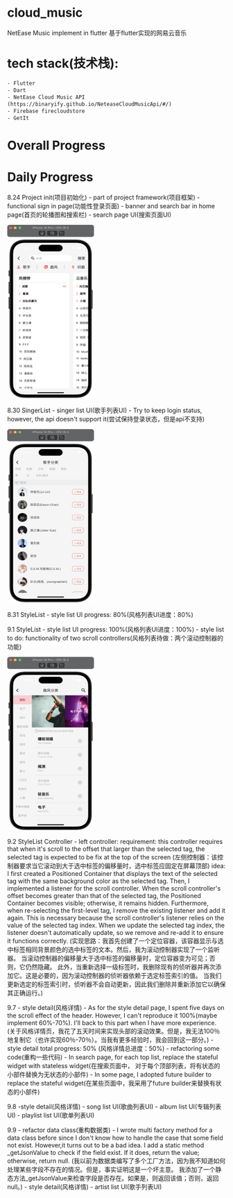 # cloud_music
NetEase Music implement in flutter 基于flutter实现的网易云音乐

# tech stack(技术栈): 
    - Flutter
    - Dart
    - NetEase Cloud Music API (https://binaryify.github.io/NeteaseCloudMusicApi/#/)
    - Firebase firecloudstore
    - GetIt

# Overall Progress

# Daily Progress
8.24 Project init(项目初始化)
    - part of project framework(项目框架)
    - functional sign in page(功能性登录页面)
    - banner and search bar in home page(首页的轮播图和搜索栏)
    - search page UI(搜索页面UI)

<img height="400" src="/project_screenshot/search.png" width="200"/>

8.30 SingerList 
    - singer list UI(歌手列表UI)
    - Try to keep login status, however, the api doesn't support it(尝试保持登录状态，但是api不支持)

<img height="400" src="/project_screenshot/singerCategory.png" width="200"/>


8.31 StyleList
    - style list UI progress: 80%(风格列表UI进度：80%)

9.1 StyleList
    - style list UI progress: 100%(风格列表UI进度：100%)
    - style list to do: functionality of two scroll controllers(风格列表待做：两个滚动控制器的功能)

<img height="400" src="/project_screenshot/styleCategory.png" width="200"/>

9.2 StyleList Controller
    - left controller: 
    requirement: 
    this controller requires that when it's scroll to the offset that larger than the selected tag, 
    the selected tag is expected to be fix at the top of the screen
    (左侧控制器：该控制器要求当它滚动到大于选中标签的偏移量时，选中标签应固定在屏幕顶部)
    idea: I first created a Positioned Container that displays the text of the selected tag with the 
    same background color as the selected tag. Then, I implemented a listener for the scroll controller. 
    When the scroll controller's offset becomes greater than that of the selected tag, the Positioned 
    Container becomes visible; otherwise, it remains hidden.
    Furthermore, when re-selecting the first-level tag, I remove the existing listener and add it again. 
    This is necessary because the scroll controller's listener relies on the value of the selected tag index. 
    When we update the selected tag index, the listener doesn't automatically update, so we remove and re-add 
    it to ensure it functions correctly.
    (实现思路：我首先创建了一个定位容器，该容器显示与选中标签相同背景颜色的选中标签的文本。然后，我为滚动控制器实现了一个监听器。
    当滚动控制器的偏移量大于选中标签的偏移量时，定位容器变为可见；否则，它仍然隐藏。
    此外，当重新选择一级标签时，我删除现有的侦听器并再次添加它。这是必要的，因为滚动控制器的侦听器依赖于选定标签索引的值。
    当我们更新选定的标签索引时，侦听器不会自动更新，因此我们删除并重新添加它以确保其正确运行。)

9.7
    - style detail(风格详情)
        - As for the style detail page, I spent five days on the scroll effect of the header. However,
        I can't reproduce it 100%(maybe implement 60%-70%). I'll back to this part when I have more experience.
        (关于风格详情页，我花了五天时间来实现头部的滚动效果。但是，我无法100％地复制它（也许实现60％-70％）。当我有更多经验时，我会回到这一部分。)
        - style detail total progress: 50% (风格详情总进度：50%)
    - refactoring some code(重构一些代码)
        - In search page, for each top list, replace the stateful widget with stateless widget(在搜索页面中，
        对于每个顶部列表，将有状态的小部件替换为无状态的小部件)
        - In some page, I adopted future builder to replace the stateful widget(在某些页面中，我采用了future builder来替换有状态的小部件)

9.8 
    -style detail(风格详情)
        - song list UI(歌曲列表UI)
        - album list UI(专辑列表UI)
        - playlist list UI(歌单列表UI)

9.9
    - refactor data class(重构数据类)
      - I wrote multi factory method for a data class before since I don't know how to handle the case
        that some field not exist. However,it turns out to be a bad idea. I add a static method
        _getJsonValue to check if the field exist. If it does, return the value; otherwise, return null.
        (我以前为数据类编写了多个工厂方法，因为我不知道如何处理某些字段不存在的情况。但是，事实证明这是一个坏主意。
        我添加了一个静态方法_getJsonValue来检查字段是否存在。如果是，则返回该值；否则，返回null。)
    - style detail(风格详情)
        - artist list UI(歌手列表UI)







